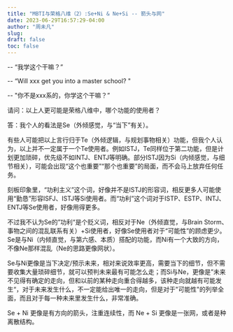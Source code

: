 ```yaml
---
title: "MBTI与荣格八维（2）:Se+Ni & Ne+Si -- 箭头与网"
date: 2023-06-29T16:57:29-04:00
author: "周未凡"
slug:
draft: false
toc: false
---
```

<p>-- “我学这个干嘛？”</p>
<p>-- “Will xxx get you into a master school? "</p>
<p>-- "你不是xxx系的，你学这个干嘛？”</p>
<p></p>
<p>请问：以上人更可能是荣格八维中，哪个功能的使用者？</p>
<p>答：我个人的看法是Se（外倾感觉，与“当下”有关）。<p>
<p>有些人可能把以上言行归于Te（外倾逻辑，与规划事物相关）功能，但我个人认为，以上并不一定属于一个Te使用者。例如ISTJ，Te同样位于第二功能，但是计划更加琐碎，优先级不如INTJ、ENTJ等明确。部分ISTJ因为Si（内倾感觉，与细节相关），可能会出现“这个也重要”“那个也重要”的局面，而不会马上放弃任何任务。</p>
<p>刻板印象里，“功利主义”这个词，好像并不是ISTJ的形容词，相反更多人可能使用“勤恳”形容ISFJ、ISTJ等Si使用者。而“功利”这个词对于ISTP、ESTP、INTJ、ENTJ等Se使用者，好像用得更多。</p>
<p>不过我不认为Se的”功利“是个贬义词，相反对于Ne（外倾直觉，与Brain Storm、事物之间的混乱联系有关）+Si使用者，好像Se使用者对于“可能性”的顾虑更少。Se是与Ni（内倾直觉，与第六感、本质）搭配的功能，而Ni有一个大致的方向，不像Ne那样混乱（Ne的思路更像网状）。<p>
<p>Se与Ni更像是当下决定/预示未来，相对来说效率更高，需要当下的细节，但不需要收集大量琐碎细节，就可以预判未来最有可能怎么走；而Si与Ne，更像是”未来不见得有确定的走向，但和以前的某种走向重合得越多，该种走向就越有可能发生“，对于未来发生什么，不一定能给出唯一的走向，但是对于"可能性"的列举全面，而且对于每一种未来里发生什么，非常准确。<p>
<p>Se + Ni 更像是有方向的箭头，注重连续性，而 Ne + Si 更像是一张网，或者是种离散结构。</p>